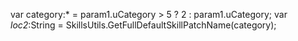 var category:* = param1.uCategory > 5 ? 2 : param1.uCategory;
var _loc2_:String = SkillsUtils.GetFullDefaultSkillPatchName(category);